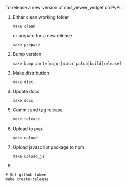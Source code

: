 To release a new version of cad_viewer_widget on PyPI:

1. Either clean working folder

   ```shell
   make clean
   ```

   or prepare for a new release

   ```shell
   make prepare
   ```

2. Bump version

   ```shell
   make bump part=[major|minor|patch|build|release]
   ```

3. Make distribution

   ```shell
   make dist
   ```

4. Update docs

   ```shell
   make docs
   ```

5. Commit and tag release

   ```shell
   make release
   ```

6. Upload to pypi

   ```shell
   make upload
   ```

7. Upload javascript package to npm

   ```shell
   make upload_js
   ```

8.

   ```shell
   # Set github token
   make create-release   
   ```
